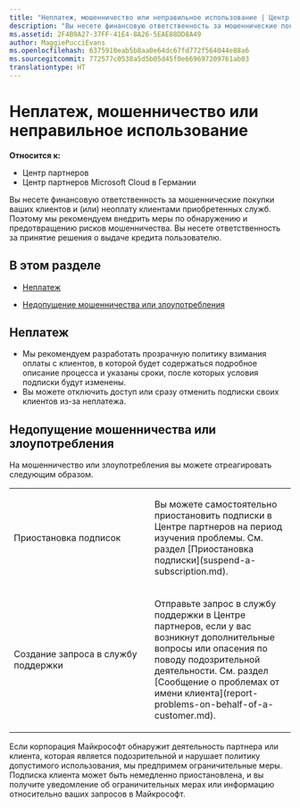 ```yaml
---
title: "Неплатеж, мошенничество или неправильное использование | Центр партнеров"
description: "Вы несете финансовую ответственность за мошеннические покупки ваших клиентов и (или) неоплату клиентами приобретенных служб. Поэтому мы рекомендуем внедрить меры по обнаружению и предотвращению рисков мошенничества."
ms.assetid: 2F4B9A27-37FF-41E4-8A26-5EAE88DD8A49
author: MaggiePucciEvans
ms.openlocfilehash: 6375910eab5b8aa0e64dc67fd772f564044e88a6
ms.sourcegitcommit: 772577c0538a5d5b05d45f0e669697209761ab03
translationtype: HT
---
```

# <a name="non-payment-fraud-or-misuse"></a>Неплатеж, мошенничество или неправильное использование

**Относится к:**

-  Центр партнеров
-  Центр партнеров Microsoft Cloud в Германии

Вы несете финансовую ответственность за мошеннические покупки ваших клиентов и (или) неоплату клиентами приобретенных служб. Поэтому мы рекомендуем внедрить меры по обнаружению и предотвращению рисков мошенничества. Вы несете ответственность за принятие решения о выдаче кредита пользователю.

## <a name="in-this-section"></a>В этом разделе


-   [Неплатеж](#nonpayment)

-   [Недопущение мошенничества или злоупотребления](#fraudmisusemitigation)

## <a href="" id="nonpayment"></a>Неплатеж


-   Мы рекомендуем разработать прозрачную политику взимания оплаты с клиентов, в которой будет содержаться подробное описание процесса и указаны сроки, после которых условия подписки будут изменены.
-   Вы можете отключить доступ или сразу отменить подписки своих клиентов из-за неплатежа.

## <a href="" id="fraudmisusemitigation"></a>Недопущение мошенничества или злоупотребления


На мошенничество или злоупотребления вы можете отреагировать следующим образом.

<table>
<colgroup>
<col width="50%" />
<col width="50%" />
</colgroup>
<tbody>
<tr class="odd">
<td>Приостановка подписок</td>
<td><p>Вы можете самостоятельно приостановить подписки в Центре партнеров на период изучения проблемы. См. раздел [Приостановка подписки](suspend-a-subscription.md).</p></td>
</tr>
<tr class="even">
<td>Создание запроса в службу поддержки</td>
<td><p>Отправьте запрос в службу поддержки в Центре партнеров, если у вас возникнут дополнительные вопросы или опасения по поводу подозрительной деятельности. См. раздел [Сообщение о проблемах от имени клиента](report-problems-on-behalf-of-a-customer.md).</p></td>
</tr>
</tbody>
</table>

 

Если корпорация Майкрософт обнаружит деятельность партнера или клиента, которая является подозрительной и нарушает политику допустимого использования, мы предпримем ограничительные меры. Подписка клиента может быть немедленно приостановлена, и вы получите уведомление об ограничительных мерах или информацию относительно ваших запросов в Майкрософт.

 

 



